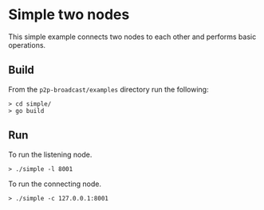 # Simple two nodes

This simple example connects two nodes to each other and performs basic operations.

## Build

From the `p2p-broadcast/examples` directory run the following:

```
> cd simple/
> go build
```

## Run

To run the listening node.
```
> ./simple -l 8001
```

To run the connecting node.
```
> ./simple -c 127.0.0.1:8001
```
